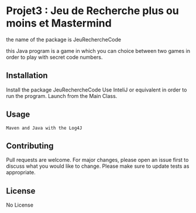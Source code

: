 # Projet3 : Jeu de Recherche plus ou moins et Mastermind

the name of the package is JeuRechercheCode

this Java program is a game in which you can choice between two games in order to play with secret code numbers.

## Installation

Install the package JeuRechercheCode
Use InteliJ or equivalent in order to run the program. Launch from the Main Class.

## Usage

```
Maven and Java with the Log4J
```

## Contributing
Pull requests are welcome. For major changes, please open an issue first to discuss what you would like to change.
Please make sure to update tests as appropriate.

## License
No License